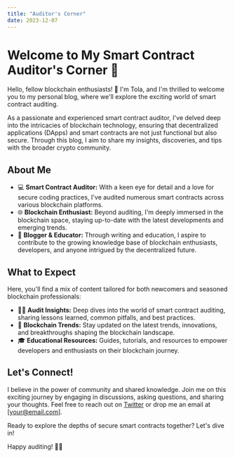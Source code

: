```yaml
---
title: "Auditor's Corner"
date: 2023-12-07
---
```


# Welcome to My Smart Contract Auditor's Corner 🚀

Hello, fellow blockchain enthusiasts! 👋 I'm Tola, and I'm thrilled to welcome you to my personal blog, where we'll explore the exciting world of smart contract auditing.

As a passionate and experienced smart contract auditor, I've delved deep into the intricacies of blockchain technology, ensuring that decentralized applications (DApps) and smart contracts are not just functional but also secure. Through this blog, I aim to share my insights, discoveries, and tips with the broader crypto community.

## About Me

- 💻 **Smart Contract Auditor:** With a keen eye for detail and a love for secure coding practices, I've audited numerous smart contracts across various blockchain platforms.
- 🌐 **Blockchain Enthusiast:** Beyond auditing, I'm deeply immersed in the blockchain space, staying up-to-date with the latest developments and emerging trends.
- 📝 **Blogger & Educator:** Through writing and education, I aspire to contribute to the growing knowledge base of blockchain enthusiasts, developers, and anyone intrigued by the decentralized future.

## What to Expect

Here, you'll find a mix of content tailored for both newcomers and seasoned blockchain professionals:

- 🕵️‍♂️ **Audit Insights:** Deep dives into the world of smart contract auditing, sharing lessons learned, common pitfalls, and best practices.
- 🚀 **Blockchain Trends:** Stay updated on the latest trends, innovations, and breakthroughs shaping the blockchain landscape.
- 🎓 **Educational Resources:** Guides, tutorials, and resources to empower developers and enthusiasts on their blockchain journey.

## Let's Connect!

I believe in the power of community and shared knowledge. Join me on this exciting journey by engaging in discussions, asking questions, and sharing your thoughts. Feel free to reach out on [Twitter](https://twitter.com/tolahash) or drop me an email at [your@email.com].

Ready to explore the depths of secure smart contracts together? Let's dive in!

Happy auditing! 🔐🚀
